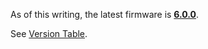 As of this writing, the latest firmware is
**[6.0.0](6.0.0.md "wikilink")**.

See [Version Table](Version%20Table.md "wikilink").
